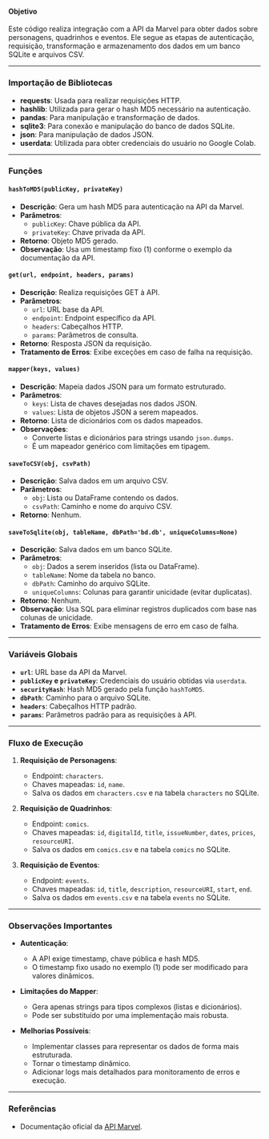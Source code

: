 
#### Objetivo
Este código realiza integração com a API da Marvel para obter dados sobre personagens, quadrinhos e eventos. Ele segue as etapas de autenticação, requisição, transformação e armazenamento dos dados em um banco SQLite e arquivos CSV.

---

### Importação de Bibliotecas
- **requests**: Usada para realizar requisições HTTP.
- **hashlib**: Utilizada para gerar o hash MD5 necessário na autenticação.
- **pandas**: Para manipulação e transformação de dados.
- **sqlite3**: Para conexão e manipulação do banco de dados SQLite.
- **json**: Para manipulação de dados JSON.
- **userdata**: Utilizada para obter credenciais do usuário no Google Colab.

---

### Funções

#### `hashToMD5(publicKey, privateKey)`
- **Descrição**: Gera um hash MD5 para autenticação na API da Marvel.
- **Parâmetros**:
  - `publicKey`: Chave pública da API.
  - `privateKey`: Chave privada da API.
- **Retorno**: Objeto MD5 gerado.
- **Observação**: Usa um timestamp fixo (1) conforme o exemplo da documentação da API.

#### `get(url, endpoint, headers, params)`
- **Descrição**: Realiza requisições GET à API.
- **Parâmetros**:
  - `url`: URL base da API.
  - `endpoint`: Endpoint específico da API.
  - `headers`: Cabeçalhos HTTP.
  - `params`: Parâmetros de consulta.
- **Retorno**: Resposta JSON da requisição.
- **Tratamento de Erros**: Exibe exceções em caso de falha na requisição.

#### `mapper(keys, values)`
- **Descrição**: Mapeia dados JSON para um formato estruturado.
- **Parâmetros**:
  - `keys`: Lista de chaves desejadas nos dados JSON.
  - `values`: Lista de objetos JSON a serem mapeados.
- **Retorno**: Lista de dicionários com os dados mapeados.
- **Observações**:
  - Converte listas e dicionários para strings usando `json.dumps`.
  - É um mapeador genérico com limitações em tipagem.

#### `saveToCSV(obj, csvPath)`
- **Descrição**: Salva dados em um arquivo CSV.
- **Parâmetros**:
  - `obj`: Lista ou DataFrame contendo os dados.
  - `csvPath`: Caminho e nome do arquivo CSV.
- **Retorno**: Nenhum.

#### `saveToSqlite(obj, tableName, dbPath='bd.db', uniqueColumns=None)`
- **Descrição**: Salva dados em um banco SQLite.
- **Parâmetros**:
  - `obj`: Dados a serem inseridos (lista ou DataFrame).
  - `tableName`: Nome da tabela no banco.
  - `dbPath`: Caminho do arquivo SQLite.
  - `uniqueColumns`: Colunas para garantir unicidade (evitar duplicatas).
- **Retorno**: Nenhum.
- **Observação**: Usa SQL para eliminar registros duplicados com base nas colunas de unicidade.
- **Tratamento de Erros**: Exibe mensagens de erro em caso de falha.

---

### Variáveis Globais
- **`url`**: URL base da API da Marvel.
- **`publicKey` e `privateKey`**: Credenciais do usuário obtidas via `userdata`.
- **`securityHash`**: Hash MD5 gerado pela função `hashToMD5`.
- **`dbPath`**: Caminho para o arquivo SQLite.
- **`headers`**: Cabeçalhos HTTP padrão.
- **`params`**: Parâmetros padrão para as requisições à API.

---

### Fluxo de Execução
1. **Requisição de Personagens**:
   - Endpoint: `characters`.
   - Chaves mapeadas: `id`, `name`.
   - Salva os dados em `characters.csv` e na tabela `characters` no SQLite.

2. **Requisição de Quadrinhos**:
   - Endpoint: `comics`.
   - Chaves mapeadas: `id`, `digitalId`, `title`, `issueNumber`, `dates`, `prices`, `resourceURI`.
   - Salva os dados em `comics.csv` e na tabela `comics` no SQLite.

3. **Requisição de Eventos**:
   - Endpoint: `events`.
   - Chaves mapeadas: `id`, `title`, `description`, `resourceURI`, `start`, `end`.
   - Salva os dados em `events.csv` e na tabela `events` no SQLite.

---

### Observações Importantes
- **Autenticação**:
  - A API exige timestamp, chave pública e hash MD5.
  - O timestamp fixo usado no exemplo (1) pode ser modificado para valores dinâmicos.

- **Limitações do Mapper**:
  - Gera apenas strings para tipos complexos (listas e dicionários).
  - Pode ser substituído por uma implementação mais robusta.

- **Melhorias Possíveis**:
  - Implementar classes para representar os dados de forma mais estruturada.
  - Tornar o timestamp dinâmico.
  - Adicionar logs mais detalhados para monitoramento de erros e execução.

---

### Referências
- Documentação oficial da [API Marvel](https://developer.marvel.com/).
